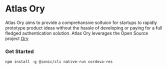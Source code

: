 # Atlas Ory
Atlas Ory aims to provide a comprehansive soltuion for startups to rapidly prototype product ideas without the hassle of developing or paying for a full fledged authentication solution.
Atlas Ory leverages the Open Source project [Ory](https://www.ory.sh/)

### Get Started
```
npm install -g @ionic/cli native-run cordova-res

```
